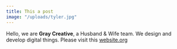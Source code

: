 ```yaml
---
title: This a post
image: "/uploads/tyler.jpg"
---
```

Hello, we are **Gray Creative**, a Husband & Wife team. We design and develop digital things. Please visit this [website.org](website.org)